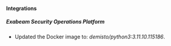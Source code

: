 
#### Integrations

##### Exabeam Security Operations Platform
- Updated the Docker image to: *demisto/python3:3.11.10.115186*.




